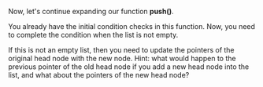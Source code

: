 <!--title={Inserting Items at the Start}--> 

<!--badges={Algorithms:2,Python:1}-->

<!--concepts={Inserting Into a Linked List}-->

Now, let's continue expanding our function **push()**.

You already have the initial condition checks in this function. Now, you need to complete the condition when the list is not empty.

If this is not an empty list, then you need to update the pointers of the original head node with the new node. Hint: what would happen to the previous pointer of the old head node if you add a new head node into the list, and what about the pointers of the new head node? 



